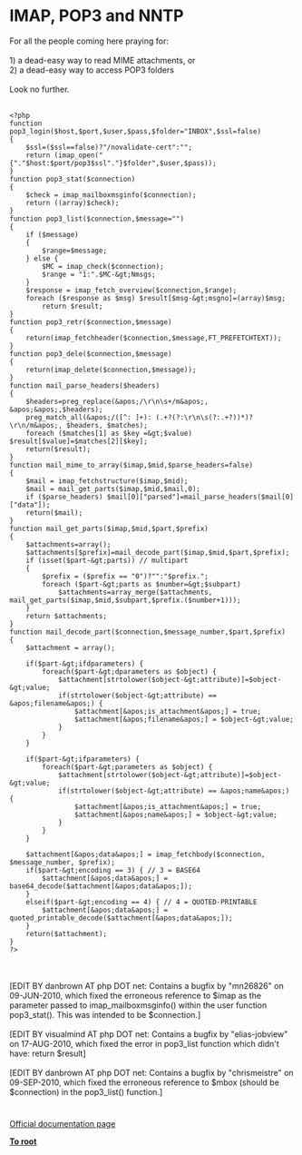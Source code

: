 # IMAP, POP3 and NNTP



For all the people coming here praying for:<br><br>1) a dead-easy way to read MIME attachments, or<br>2) a dead-easy way to access POP3 folders<br><br>Look no further.<br><br>

```
<?php 
function pop3_login($host,$port,$user,$pass,$folder="INBOX",$ssl=false)
{
    $ssl=($ssl==false)?"/novalidate-cert":"";
    return (imap_open("{"."$host:$port/pop3$ssl"."}$folder",$user,$pass));
}
function pop3_stat($connection)        
{
    $check = imap_mailboxmsginfo($connection);
    return ((array)$check);
}
function pop3_list($connection,$message="")
{
    if ($message)
    {
        $range=$message;
    } else {
        $MC = imap_check($connection);
        $range = "1:".$MC-&gt;Nmsgs;
    }
    $response = imap_fetch_overview($connection,$range);
    foreach ($response as $msg) $result[$msg-&gt;msgno]=(array)$msg;
        return $result;
}
function pop3_retr($connection,$message)
{
    return(imap_fetchheader($connection,$message,FT_PREFETCHTEXT));
}
function pop3_dele($connection,$message)
{
    return(imap_delete($connection,$message));
}
function mail_parse_headers($headers)
{
    $headers=preg_replace(&apos;/\r\n\s+/m&apos;, &apos;&apos;,$headers);
    preg_match_all(&apos;/([^: ]+): (.+?(?:\r\n\s(?:.+?))*)?\r\n/m&apos;, $headers, $matches);
    foreach ($matches[1] as $key =&gt;$value) $result[$value]=$matches[2][$key];
    return($result);
}
function mail_mime_to_array($imap,$mid,$parse_headers=false)
{
    $mail = imap_fetchstructure($imap,$mid);
    $mail = mail_get_parts($imap,$mid,$mail,0);
    if ($parse_headers) $mail[0]["parsed"]=mail_parse_headers($mail[0]["data"]);
    return($mail);
}
function mail_get_parts($imap,$mid,$part,$prefix)
{    
    $attachments=array();
    $attachments[$prefix]=mail_decode_part($imap,$mid,$part,$prefix);
    if (isset($part-&gt;parts)) // multipart
    {
        $prefix = ($prefix == "0")?"":"$prefix.";
        foreach ($part-&gt;parts as $number=&gt;$subpart) 
            $attachments=array_merge($attachments, mail_get_parts($imap,$mid,$subpart,$prefix.($number+1)));
    }
    return $attachments;
}
function mail_decode_part($connection,$message_number,$part,$prefix)
{
    $attachment = array();

    if($part-&gt;ifdparameters) {
        foreach($part-&gt;dparameters as $object) {
            $attachment[strtolower($object-&gt;attribute)]=$object-&gt;value;
            if(strtolower($object-&gt;attribute) == &apos;filename&apos;) {
                $attachment[&apos;is_attachment&apos;] = true;
                $attachment[&apos;filename&apos;] = $object-&gt;value;
            }
        }
    }

    if($part-&gt;ifparameters) {
        foreach($part-&gt;parameters as $object) {
            $attachment[strtolower($object-&gt;attribute)]=$object-&gt;value;
            if(strtolower($object-&gt;attribute) == &apos;name&apos;) {
                $attachment[&apos;is_attachment&apos;] = true;
                $attachment[&apos;name&apos;] = $object-&gt;value;
            }
        }
    }

    $attachment[&apos;data&apos;] = imap_fetchbody($connection, $message_number, $prefix);
    if($part-&gt;encoding == 3) { // 3 = BASE64
        $attachment[&apos;data&apos;] = base64_decode($attachment[&apos;data&apos;]);
    }
    elseif($part-&gt;encoding == 4) { // 4 = QUOTED-PRINTABLE
        $attachment[&apos;data&apos;] = quoted_printable_decode($attachment[&apos;data&apos;]);
    }
    return($attachment);
}
?>
```
<br><br>[EDIT BY danbrown AT php DOT net: Contains a bugfix by "mn26826" on 09-JUN-2010, which fixed the erroneous reference to $imap as the parameter passed to imap_mailboxmsginfo() within the user function pop3_stat().  This was intended to be $connection.]<br><br>[EDIT BY visualmind AT php DOT net: Contains a bugfix by "elias-jobview" on 17-AUG-2010, which fixed the error in pop3_list function which didn&apos;t have: return $result]<br><br>[EDIT BY danbrown AT php DOT net: Contains a bugfix by "chrismeistre" on 09-SEP-2010, which fixed the erroneous reference to $mbox (should be $connection) in the pop3_list() function.]  

#

[Official documentation page](https://www.php.net/manual/en/book.imap.php)

**[To root](/README.md)**